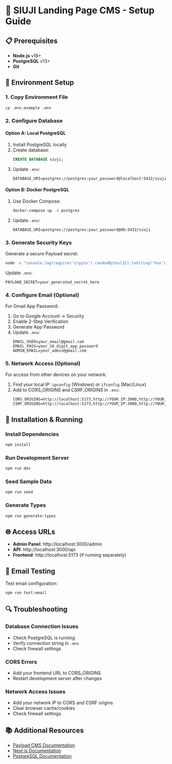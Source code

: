 # 🚀 SIUJI Landing Page CMS - Setup Guide

## 📋 Prerequisites

- **Node.js** v18+ 
- **PostgreSQL** v13+
- **Git**

## 🔧 Environment Setup

### 1. Copy Environment File
```bash
cp .env.example .env
```

### 2. Configure Database

#### Option A: Local PostgreSQL
1. Install PostgreSQL locally
2. Create database:
   ```sql
   CREATE DATABASE siuji;
   ```
3. Update `.env`:
   ```properties
   DATABASE_URI=postgres://postgres:your_password@localhost:5432/siuji
   ```

#### Option B: Docker PostgreSQL
1. Use Docker Compose:
   ```bash
   docker-compose up -d postgres
   ```
2. Update `.env`:
   ```properties
   DATABASE_URI=postgres://postgres:your_password@db:5432/siuji
   ```

### 3. Generate Security Keys

Generate a secure Payload secret:
```bash
node -e "console.log(require('crypto').randomBytes(32).toString('hex'))"
```

Update `.env`:
```properties
PAYLOAD_SECRET=your_generated_secret_here
```

### 4. Configure Email (Optional)

For Gmail App Password:
1. Go to Google Account → Security
2. Enable 2-Step Verification
3. Generate App Password
4. Update `.env`:
   ```properties
   EMAIL_USER=your_email@gmail.com
   EMAIL_PASS=your_16_digit_app_password
   ADMIN_EMAIL=your_admin@gmail.com
   ```

### 5. Network Access (Optional)

For access from other devices on your network:
1. Find your local IP: `ipconfig` (Windows) or `ifconfig` (Mac/Linux)
2. Add to CORS_ORIGINS and CSRF_ORIGINS in `.env`:
   ```properties
   CORS_ORIGINS=http://localhost:5173,http://YOUR_IP:3000,http://YOUR_IP:5173
   CSRF_ORIGINS=http://localhost:5173,http://YOUR_IP:3000,http://YOUR_IP:5173
   ```

## 🚀 Installation & Running

### Install Dependencies
```bash
npm install
```

### Run Development Server
```bash
npm run dev
```

### Seed Sample Data
```bash
npm run seed
```

### Generate Types
```bash
npm run generate:types
```

## 🌐 Access URLs

- **Admin Panel**: http://localhost:3000/admin
- **API**: http://localhost:3000/api
- **Frontend**: http://localhost:5173 (if running separately)

## 📧 Email Testing

Test email configuration:
```bash
npm run test:email
```

## 🔍 Troubleshooting

### Database Connection Issues
- Check PostgreSQL is running
- Verify connection string in `.env`
- Check firewall settings

### CORS Errors
- Add your frontend URL to CORS_ORIGINS
- Restart development server after changes

### Network Access Issues
- Add your network IP to CORS and CSRF origins
- Clear browser cache/cookies
- Check firewall settings

## 📚 Additional Resources

- [Payload CMS Documentation](https://payloadcms.com/docs)
- [Next.js Documentation](https://nextjs.org/docs)
- [PostgreSQL Documentation](https://www.postgresql.org/docs/)

